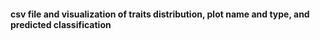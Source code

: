 #### csv file and visualization of traits distribution, plot name and type, and predicted classification
